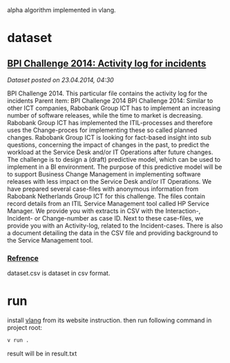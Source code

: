 alpha algorithm implemented in vlang.

# dataset
## [BPI Challenge 2014: Activity log for incidents](https://data.4tu.nl/articles/dataset/BPI_Challenge_2014_Activity_log_for_incidents/12706424/1)

*Dataset posted on 23.04.2014, 04:30*

BPI Challenge 2014. This particular file contains the activity log for the incidents Parent item: BPI Challenge 2014 BPI Challenge 2014: Similar to other ICT companies, Rabobank Group ICT has to implement an increasing number of software releases, while the time to market is decreasing. Rabobank Group ICT has implemented the ITIL-processes and therefore uses the Change-proces for implementing these so called planned changes. Rabobank Group ICT is looking for fact-based insight into sub questions, concerning the impact of changes in the past, to predict the workload at the Service Desk and/or IT Operations after future changes. The challenge is to design a (draft) predictive model, which can be used to implement in a BI environment. The purpose of this predictive model will be to support Business Change Management in implementing software releases with less impact on the Service Desk and/or IT Operations. We have prepared several case-files with anonymous information from Rabobank Netherlands Group ICT for this challenge. The files contain record details from an ITIL Service Management tool called HP Service Manager. We provide you with extracts in CSV with the Interaction-, Incident- or Change-number as case ID. Next to these case-files, we provide you with an Activity-log, related to the Incident-cases. There is also a document detailing the data in the CSV file and providing background to the Service Management tool.

### [Refrence](http://www.win.tue.nl/bpi/2014/challenge)

dataset.csv is dataset in csv format.

# run
install [vlang](https://vlang.io/) from its website instruction. then run following command in project root:
```bash
v run .
```
result will be in result.txt